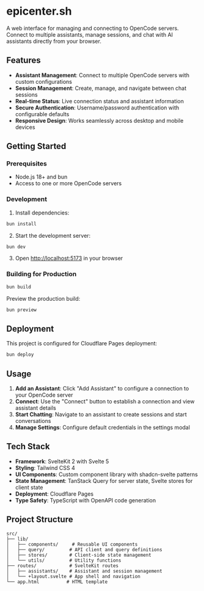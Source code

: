 # epicenter.sh

A web interface for managing and connecting to OpenCode servers. Connect to multiple assistants, manage sessions, and chat with AI assistants directly from your browser.

## Features

- **Assistant Management**: Connect to multiple OpenCode servers with custom configurations
- **Session Management**: Create, manage, and navigate between chat sessions
- **Real-time Status**: Live connection status and assistant information
- **Secure Authentication**: Username/password authentication with configurable defaults
- **Responsive Design**: Works seamlessly across desktop and mobile devices

## Getting Started

### Prerequisites

- Node.js 18+ and bun
- Access to one or more OpenCode servers

### Development

1. Install dependencies:

```bash
bun install
```

2. Start the development server:

```bash
bun dev
```

3. Open [http://localhost:5173](http://localhost:5173) in your browser

### Building for Production

```bash
bun build
```

Preview the production build:

```bash
bun preview
```

## Deployment

This project is configured for Cloudflare Pages deployment:

```bash
bun deploy
```

## Usage

1. **Add an Assistant**: Click "Add Assistant" to configure a connection to your OpenCode server
2. **Connect**: Use the "Connect" button to establish a connection and view assistant details
3. **Start Chatting**: Navigate to an assistant to create sessions and start conversations
4. **Manage Settings**: Configure default credentials in the settings modal

## Tech Stack

- **Framework**: SvelteKit 2 with Svelte 5
- **Styling**: Tailwind CSS 4
- **UI Components**: Custom component library with shadcn-svelte patterns
- **State Management**: TanStack Query for server state, Svelte stores for client state
- **Deployment**: Cloudflare Pages
- **Type Safety**: TypeScript with OpenAPI code generation

## Project Structure

```
src/
├── lib/
│   ├── components/     # Reusable UI components
│   ├── query/         # API client and query definitions
│   ├── stores/        # Client-side state management
│   └── utils/         # Utility functions
├── routes/            # SvelteKit routes
│   ├── assistants/    # Assistant and session management
│   └── +layout.svelte # App shell and navigation
└── app.html          # HTML template
```
